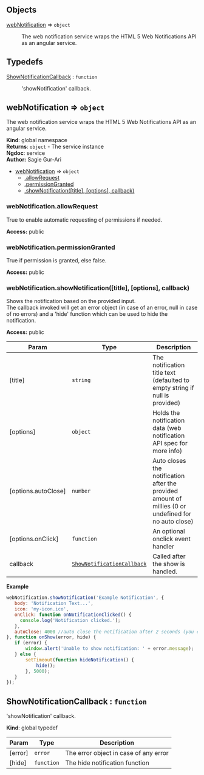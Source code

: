 ## Objects

<dl>
<dt><a href="#webNotification">webNotification</a> ⇒ <code>object</code></dt>
<dd><p>The web notification service wraps the HTML 5 Web Notifications API as an angular service.</p>
</dd>
</dl>

## Typedefs

<dl>
<dt><a href="#ShowNotificationCallback">ShowNotificationCallback</a> : <code>function</code></dt>
<dd><p>&#39;showNotification&#39; callback.</p>
</dd>
</dl>

<a name="webNotification"></a>
## webNotification ⇒ <code>object</code>
The web notification service wraps the HTML 5 Web Notifications API as an angular service.

**Kind**: global namespace  
**Returns**: <code>object</code> - The service instance  
**Ngdoc**: service  
**Author:** Sagie Gur-Ari  

* [webNotification](#webNotification) ⇒ <code>object</code>
    * [.allowRequest](#webNotification.allowRequest)
    * [.permissionGranted](#webNotification.permissionGranted)
    * [.showNotification([title], [options], callback)](#webNotification.showNotification)

<a name="webNotification.allowRequest"></a>
### webNotification.allowRequest
True to enable automatic requesting of permissions if needed.

**Access:** public  
<a name="webNotification.permissionGranted"></a>
### webNotification.permissionGranted
True if permission is granted, else false.

**Access:** public  
<a name="webNotification.showNotification"></a>
### webNotification.showNotification([title], [options], callback)
Shows the notification based on the provided input.<br>
The callback invoked will get an error object (in case of an error, null in
case of no errors) and a 'hide' function which can be used to hide the notification.

**Access:** public  

| Param | Type | Description |
| --- | --- | --- |
| [title] | <code>string</code> | The notification title text (defaulted to empty string if null is provided) |
| [options] | <code>object</code> | Holds the notification data (web notification API spec for more info) |
| [options.autoClose] | <code>number</code> | Auto closes the notification after the provided amount of millies (0 or undefined for no auto close) |
| [options.onClick] | <code>function</code> | An optional onclick event handler |
| callback | <code>[ShowNotificationCallback](#ShowNotificationCallback)</code> | Called after the show is handled. |

**Example**  
```js
webNotification.showNotification('Example Notification', {
   body: 'Notification Text...',
   icon: 'my-icon.ico',
   onClick: function onNotificationClicked() {
     console.log('Notification clicked.');
   },
   autoClose: 4000 //auto close the notification after 2 seconds (you can manually close it via hide function)
}, function onShow(error, hide) {
   if (error) {
       window.alert('Unable to show notification: ' + error.message);
   } else {
       setTimeout(function hideNotification() {
           hide();
       }, 5000);
   }
});
```
<a name="ShowNotificationCallback"></a>
## ShowNotificationCallback : <code>function</code>
'showNotification' callback.

**Kind**: global typedef  

| Param | Type | Description |
| --- | --- | --- |
| [error] | <code>error</code> | The error object in case of any error |
| [hide] | <code>function</code> | The hide notification function |

